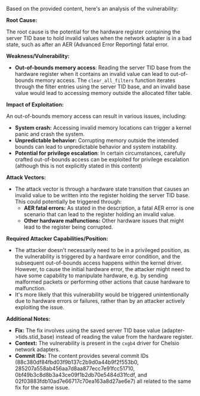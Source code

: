 Based on the provided content, here's an analysis of the vulnerability:

**Root Cause:**

The root cause is the potential for the hardware register containing the server TID base to hold invalid values when the network adapter is in a bad state, such as after an AER (Advanced Error Reporting) fatal error.

**Weakness/Vulnerability:**

- **Out-of-bounds memory access**: Reading the server TID base from the hardware register when it contains an invalid value can lead to out-of-bounds memory access. The `clear_all_filters` function iterates through the filter entries using the server TID base, and an invalid base value would lead to accessing memory outside the allocated filter table.

**Impact of Exploitation:**

An out-of-bounds memory access can result in various issues, including:

*   **System crash:**  Accessing invalid memory locations can trigger a kernel panic and crash the system.
*   **Unpredictable behavior:**  Corrupting memory outside the intended bounds can lead to unpredictable behavior and system instability.
*   **Potential for privilege escalation**: In certain circumstances, carefully crafted out-of-bounds access can be exploited for privilege escalation (although this is not explicitly stated in this content)

**Attack Vectors:**

- The attack vector is through a hardware state transition that causes an invalid value to be written into the register holding the server TID base. This could potentially be triggered through:
    -   **AER fatal errors:** As stated in the description, a fatal AER error is one scenario that can lead to the register holding an invalid value.
    -  **Other hardware malfunctions:** Other hardware issues that might lead to the register being corrupted.

**Required Attacker Capabilities/Position:**

- The attacker doesn't necessarily need to be in a privileged position, as the vulnerability is triggered by a hardware error condition, and the subsequent out-of-bounds access happens within the kernel driver. However, to cause the initial hardware error, the attacker might need to have some capability to manipulate hardware, e.g. by sending malformed packets or performing other actions that cause hardware to malfunction.
- It's more likely that this vulnerability would be triggered unintentionally due to hardware errors or failures, rather than by an attacker actively exploiting the issue.

**Additional Notes:**

*   **Fix:** The fix involves using the saved server TID base value (adapter->tids.stid_base) instead of reading the value from the hardware register.
*   **Context:** The vulnerability is present in the `cxgb4` driver for Chelsio network adapters.
*  **Commit IDs:** The content provides several commit IDs (88c380df84fbd03f9b137c2b9d0a44b9f2f553b0, 285207a558ab456aa7d8aa877ecc7e91fcc51710, 0bf49b3c8d8b3a43ce09f1b2db70e5484d31fcdf, and 02f03883fdb10ad7e66717c70ea163a8d27ae6e7) all related to the same fix for the same issue.